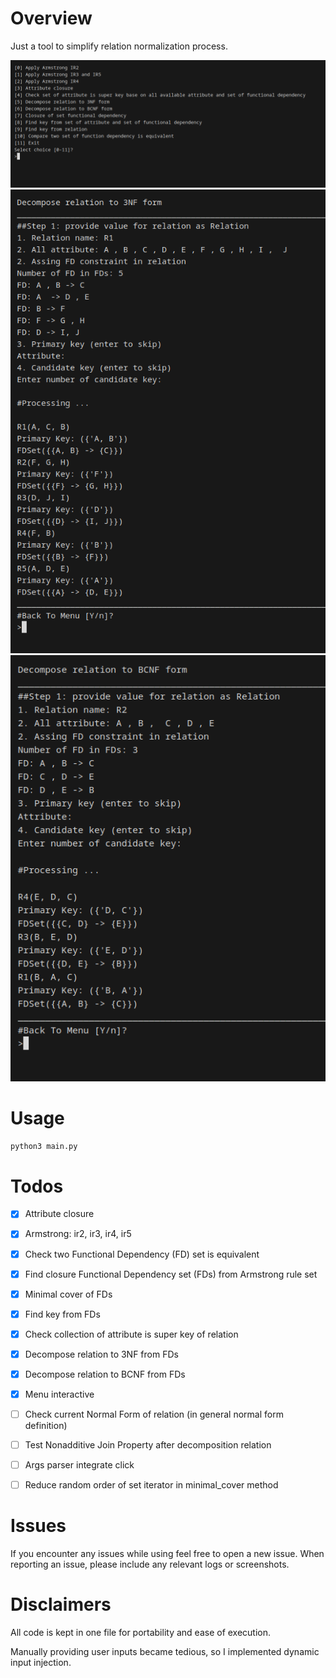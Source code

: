 # Overview 
Just a tool to simplify relation normalization process.

![menu](./assets/interactive_menu_02.png)
![decompose 3nf](./assets/3nf_02.png)
![decompose bcnf](./assets/bcnf_02.png)


# Usage 
```bash 
python3 main.py 
```


# Todos
- [x] Attribute closure 
- [x] Armstrong: ir2, ir3, ir4, ir5
- [x] Check two Functional Dependency (FD) set is equivalent
- [x] Find closure Functional Dependency set (FDs) from Armstrong rule set
- [x] Minimal cover of FDs
- [x] Find key from FDs
- [x] Check collection of attribute is super key of relation 
- [x] Decompose relation to 3NF from FDs
- [x] Decompose relation to BCNF from FDs
- [x] Menu interactive
- [ ] Check current Normal Form of relation (in general normal form definition)
- [ ] Test Nonadditive Join Property after decomposition relation
- [ ] Args parser integrate click
- [ ] Reduce random order of set iterator in minimal_cover method


# Issues
If you encounter any issues while using feel free to open a new issue. When reporting an issue, please include any relevant logs or screenshots.

# Disclaimers
All code is kept in one file for portability and ease of execution.

Manually providing user inputs became tedious, so I implemented dynamic input injection.
